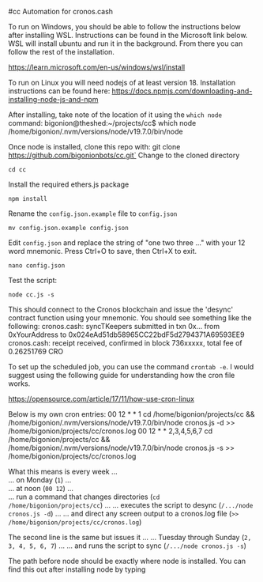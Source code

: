 #cc
Automation for cronos.cash

To run on Windows, you should be able to follow the instructions below after installing WSL. Instructions can be found in the Microsoft link below. WSL will install ubuntu and run it in the background. From there you can follow the rest of the installation.

https://learn.microsoft.com/en-us/windows/wsl/install

To run on Linux you will need nodejs of at least version 18. Installation instructions can be found here:
https://docs.npmjs.com/downloading-and-installing-node-js-and-npm

After installing, take note of the location of it using the `which node` command:
    bigonion@theshed:~/projects/cc$ which node
    /home/bigonion/.nvm/versions/node/v19.7.0/bin/node

Once node is installed, clone this repo with:
    git clone https://github.com/bigonionbots/cc.git`
Change to the cloned directory

`cd cc`

Install the required ethers.js package

`npm install`

Rename the `config.json.example` file to `config.json`

`mv config.json.example config.json`

Edit `config.json` and replace the string of "one two three ..." with your 12 word mnemonic. Press Ctrl+O to save, then Ctrl+X to exit.

`nano config.json`

Test the script:

`node cc.js -s`

This should connect to the Cronos blockchain and issue the 'desync' contract function using your mnemonic. You should see something like the following:
    cronos.cash: syncTKeepers submitted in txn 0x... from 0xYourAddress to 0x024eAd51db58965CC22bdF5d2794371A69593EE9
    cronos.cash: receipt received, confirmed in block 736xxxxx, total fee of 0.26251769 CRO

To set up the scheduled job, you can use the command `crontab -e`. I would suggest using the following guide for understanding how the cron file works.

https://opensource.com/article/17/11/how-use-cron-linux

Below is my own cron entries:
    00 12 * * 1 cd /home/bigonion/projects/cc && /home/bigonion/.nvm/versions/node/v19.7.0/bin/node cronos.js -d >> /home/bigonion/projects/cc/cronos.log
    00 12 * * 2,3,4,5,6,7 cd /home/bigonion/projects/cc && /home/bigonion/.nvm/versions/node/v19.7.0/bin/node cronos.js -s >> /home/bigonion/projects/cc/cronos.log


What this means is every week ...  
... on Monday (`1`) ...  
... at noon (`00 12`) ...   
... run a command that changes directories (`cd /home/bigonion/projects/cc`) ...
... executes the script to desync (`/.../node cronos.js -d`) ...
... and direct any screen output to a cronos.log file (`>> /home/bigonion/projects/cc/cronos.log`)

The second line is the same but issues it ...
... Tuesday through Sunday (`2, 3, 4, 5, 6, 7`) ...
... and runs the script to sync (`/.../node cronos.js -s`)

The path before node should be exactly where node is installed. You can find this out after installing node by typing
